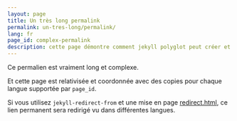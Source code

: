 ```yaml
---
layout: page
title: Un très long permalink
permalink: un-tres-long/permalink/
lang: fr
page_id: complex-permalink
description: cette page démontre comment jekyll polyglot peut créer et maintenir des liens permanents personnalisés tout en conservant la structure du site.
---
```


Ce permalien est vraiment long et complexe.

Et cette page est relativisée et coordonnée avec des copies pour chaque langue supportée par `page_id`.

Si vous utilisez `jekyll-redirect-from` et une mise en page [redirect.html](https://github.com/untra/polyglot/blob/main/site/_layouts/redirect.html), ce lien permanent sera redirigé vu dans différentes langues.
